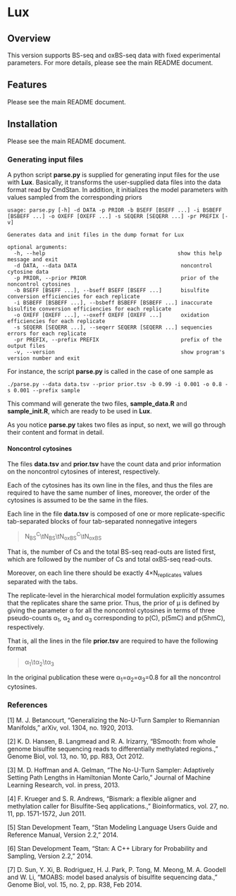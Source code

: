 Lux
===================

Overview
-------------
This version supports BS-seq and oxBS-seq data with fixed experimental parameters. For more details, please see the main README document.

Features
-------------
Please see the main README document.

Installation
-------------
Please see the main README document.

### Generating input files
A python script **parse.py** is supplied for generating input files for the use with **Lux**. 
Basically, it transforms the user-supplied data files into the data format read by CmdStan. In addition, it initializes the model parameters with values sampled from the corresponding priors

    usage: parse.py [-h] -d DATA -p PRIOR -b BSEFF [BSEFF ...] -i BSBEFF [BSBEFF ...] -o OXEFF [OXEFF ...] -s SEQERR [SEQERR ...] -pr PREFIX [-v]

    Generates data and init files in the dump format for Lux

    optional arguments:
      -h, --help                                          show this help message and exit
      -d DATA, --data DATA                                 noncontrol cytosine data
      -p PRIOR, --prior PRIOR                              prior of the noncontrol cytosines
      -b BSEFF [BSEFF ...], --bseff BSEFF [BSEFF ...]      bisulfite conversion efficiencies for each replicate
      -i BSBEFF [BSBEFF ...], --bsbeff BSBEFF [BSBEFF ...] inaccurate bisulfite conversion efficiencies for each replicate
      -o OXEFF [OXEFF ...], --oxeff OXEFF [OXEFF ...]      oxidation efficiencies for each replicate
      -s SEQERR [SEQERR ...], --seqerr SEQERR [SEQERR ...] sequencies errors for each replicate
      -pr PREFIX, --prefix PREFIX                          prefix of the output files
      -v, --version                                        show program's version number and exit

For instance, the script **parse.py** is called in the case of one sample as 

    ./parse.py --data data.tsv --prior prior.tsv -b 0.99 -i 0.001 -o 0.8 -s 0.001 --prefix sample

This command will generate the two files, **sample_data.R** and **sample_init.R**, which are ready to be used in **Lux**.

As you notice **parse.py** takes two files as input, so next, we will go through their content and format in detail.

#### Noncontrol cytosines
The files **data.tsv** and **prior.tsv** have the count data and prior information on the noncontrol cytosines of interest, respectively.

Each of the cytosines has its own line in the files, and thus the files are required to have the same number of lines, moreover, the order of the cytosines is assumed to be the same in the files. 

Each line in the file **data.tsv** is composed of one or more replicate-specific tab-separated blocks of four tab-separated nonnegative integers
>N<sub>BS</sub><sup>C</sup>\tN<sub>BS</sub>\tN<sub>oxBS</sub><sup>C</sup>\tN<sub>oxBS</sub>

That is, the number of Cs and the total BS-seq read-outs are listed first, which are followed by the number of Cs and total oxBS-seq read-outs.

Moreover, on each line there should be exactly 4×N<sub>replicates</sub> values separated with the tabs.

The replicate-level in the hierarchical model formulation explicitly assumes that the replicates share the same prior. Thus, the prior of μ is defined by giving the parameter α for all the noncontrol cytosines in terms of three pseudo-counts α<sub>1</sub>, α<sub>2</sub> and α<sub>3</sub> corresponding to p(C), p(5mC) and p(5hmC), respectively.

That is, all the lines in the file **prior.tsv** are required to have the following format
>α<sub>1</sub>\tα<sub>2</sub>\tα<sub>3</sub>

In the original publication these were α<sub>1</sub>=α<sub>2</sub>=α<sub>3</sub>=0.8 for all the noncontrol cytosines.

### References
[1] M. J. Betancourt, “Generalizing the No-U-Turn Sampler to Riemannian Manifolds,” arXiv, vol. 1304, no. 1920, 2013. 

[2] K. D. Hansen, B. Langmead and R. A. Irizarry, “BSmooth: from whole genome bisulfite sequencing reads to differentially methylated regions.,” Genome Biol, vol. 13, no. 10, pp. R83, Oct 2012. 

[3] M. D. Hoffman and A. Gelman, “The No-U-Turn Sampler: Adaptively Setting Path Lengths in Hamiltonian Monte Carlo,” Journal of Machine Learning Research, vol. in press, 2013. 

[4] F. Krueger and S. R. Andrews, “Bismark: a flexible aligner and methylation caller for Bisulfite-Seq applications.,” Bioinformatics, vol. 27, no. 11, pp. 1571-1572, Jun 2011. 

[5] Stan Development Team, “Stan Modeling Language Users Guide and Reference Manual, Version 2.2,” 2014. 

[6] Stan Development Team, “Stan: A C++ Library for Probability and Sampling, Version 2.2,” 2014. 

[7] D. Sun, Y. Xi, B. Rodriguez, H. J. Park, P. Tong, M. Meong, M. A. Goodell and W. Li, “MOABS: model based analysis of bisulfite sequencing data.,” Genome Biol, vol. 15, no. 2, pp. R38, Feb 2014. 
